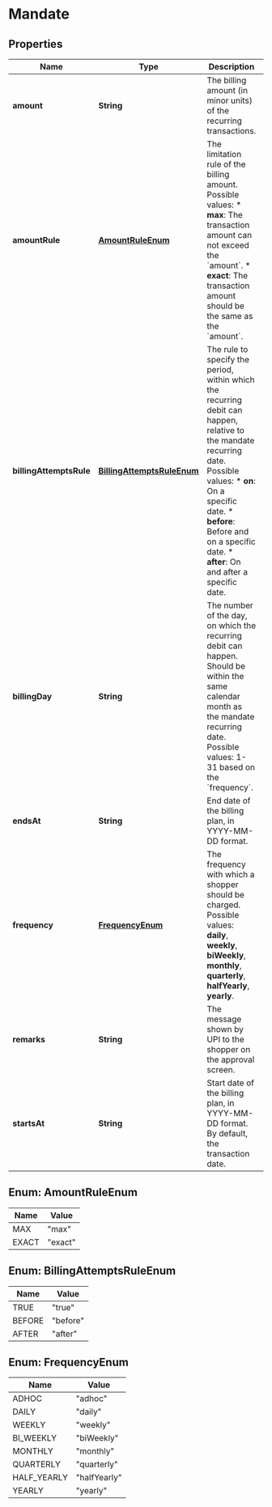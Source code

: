 

# Mandate


## Properties

| Name | Type | Description | Notes |
|------------ | ------------- | ------------- | -------------|
|**amount** | **String** | The billing amount (in minor units) of the recurring transactions. |  |
|**amountRule** | [**AmountRuleEnum**](#AmountRuleEnum) | The limitation rule of the billing amount.  Possible values:  * **max**: The transaction amount can not exceed the &#x60;amount&#x60;.   * **exact**: The transaction amount should be the same as the &#x60;amount&#x60;.   |  [optional] |
|**billingAttemptsRule** | [**BillingAttemptsRuleEnum**](#BillingAttemptsRuleEnum) | The rule to specify the period, within which the recurring debit can happen, relative to the mandate recurring date.  Possible values:   * **on**: On a specific date.   * **before**:  Before and on a specific date.   * **after**: On and after a specific date.   |  [optional] |
|**billingDay** | **String** | The number of the day, on which the recurring debit can happen. Should be within the same calendar month as the mandate recurring date.  Possible values: 1-31 based on the &#x60;frequency&#x60;. |  [optional] |
|**endsAt** | **String** | End date of the billing plan, in YYYY-MM-DD format. |  |
|**frequency** | [**FrequencyEnum**](#FrequencyEnum) | The frequency with which a shopper should be charged.  Possible values: **daily**, **weekly**, **biWeekly**, **monthly**, **quarterly**, **halfYearly**, **yearly**. |  |
|**remarks** | **String** | The message shown by UPI to the shopper on the approval screen. |  [optional] |
|**startsAt** | **String** | Start date of the billing plan, in YYYY-MM-DD format. By default, the transaction date. |  [optional] |



## Enum: AmountRuleEnum

| Name | Value |
|---- | -----|
| MAX | &quot;max&quot; |
| EXACT | &quot;exact&quot; |



## Enum: BillingAttemptsRuleEnum

| Name | Value |
|---- | -----|
| TRUE | &quot;true&quot; |
| BEFORE | &quot;before&quot; |
| AFTER | &quot;after&quot; |



## Enum: FrequencyEnum

| Name | Value |
|---- | -----|
| ADHOC | &quot;adhoc&quot; |
| DAILY | &quot;daily&quot; |
| WEEKLY | &quot;weekly&quot; |
| BI_WEEKLY | &quot;biWeekly&quot; |
| MONTHLY | &quot;monthly&quot; |
| QUARTERLY | &quot;quarterly&quot; |
| HALF_YEARLY | &quot;halfYearly&quot; |
| YEARLY | &quot;yearly&quot; |



